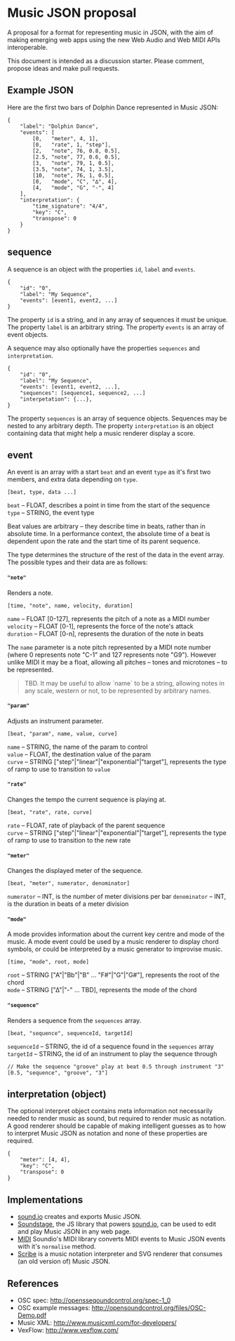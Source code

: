 # Music JSON proposal

A proposal for a format for representing music in JSON, with the aim of
making emerging web apps using the new Web Audio and Web MIDI APIs interoperable.

This document is intended as a discussion starter. Please comment, propose ideas and
make pull requests.


## Example JSON

Here are the first two bars of Dolphin Dance represented in Music JSON:

    {
        "label": "Dolphin Dance",
        "events": [
            [0,   "meter", 4, 1],
            [0,   "rate", 1, "step"],
            [2,   "note", 76, 0.8, 0.5],
            [2.5, "note", 77, 0.6, 0.5],
            [3,   "note", 79, 1, 0.5],
            [3.5, "note", 74, 1, 3.5],
            [10,  "note", 76, 1, 0.5],
            [0,   "mode", "C", "∆", 4],
            [4,   "mode", "G", "-", 4]
        ],
        "interpretation": {
            "time_signature": "4/4",
            "key": "C",
            "transpose": 0
        }
    }

## sequence

A sequence is an object with the properties `id`, `label` and `events`.

    {
        "id": "0",
        "label": "My Sequence",
        "events": [event1, event2, ...]
    }

The property `id` is a string, and in any array of sequences it must be unique. The property `label` is an arbitrary string. The property `events` is an array of event objects.

A sequence may also optionally have the properties `sequences` and `interpretation`.

    {
        "id": "0",
        "label": "My Sequence",
        "events": [event1, event2, ...],
        "sequences": [sequence1, sequence2, ...]
        "interpetation": {...},
    }

The property `sequences` is an array of sequence objects. Sequences may be nested to any arbitrary depth. The property `interpretation` is an object containing data that might help a music renderer display a score.

## event

An event is an array with a start `beat` and an event `type` as it's first two members, and extra data depending on `type`.

    [beat, type, data ...]

`beat` – FLOAT, describes a point in time from the start of the sequence<br/>
`type` – STRING, the event type

Beat values are arbitrary – they describe time in beats, rather than in absolute time. In a performance context, the absolute time of a beat is dependent upon the rate and the start time of its parent sequence.

The type determines the structure of the rest of the data in the event array. The possible types and their data are as follows:

#### `"note"`

Renders a note.

    [time, "note", name, velocity, duration]

`name`     – FLOAT [0-127], represents the pitch of a note as a MIDI number<br/>
`velocity` – FLOAT [0-1], represents the force of the note's attack<br/>
`duration` – FLOAT [0-n], represents the duration of the note in beats

The `name` parameter is a note pitch represented by a MIDI note number (where 0 represents note "C-1" and 127 represents note "G9"). However unlike MIDI it may be a float, allowing all pitches – tones and microtones – to be represented.

<blockquote>TBD. It may be useful to allow `name` to be a string, allowing notes in any scale, western or not, to be represented by arbitrary names.</blockquote>

#### `"param"`

Adjusts an instrument parameter.

    [beat, "param", name, value, curve]

`name` – STRING, the name of the param to control<br/>
`value` – FLOAT, the destination value of the param<br/>
`curve` – STRING ["step"|"linear"|"exponential"|"target"], represents the type of ramp to use to transition to `value`

<!--
#### `"pitch"`

    [time, "pitch", semitones]

<code>value</code> – FLOAT [semitones], represents a pitch shift in semitones
-->

#### `"rate"`

Changes the tempo the current sequence is playing at.

    [beat, "rate", rate, curve]

`rate` – FLOAT, rate of playback of the parent sequence<br/>
`curve` – STRING ["step"|"linear"|"exponential"|"target"], represents the type of ramp to use to transition to the new rate

#### `"meter"`

Changes the displayed meter of the sequence.

    [beat, "meter", numerator, denominator]

`numerator` – INT, is the number of meter divisions per bar
`denominator` – INT, is the duration in beats of a meter division

#### `"mode"`

A mode provides information about the current key centre and mode of the music. A mode event could
be used by a music renderer to display chord symbols, or could be interpreted by a music generator
to improvise music.

    [time, "mode", root, mode]

`root` – STRING ["A"|"Bb"|"B" ... "F#"|"G"|"G#"], represents the root of the chord<br/>
`mode` – STRING ["∆"|"-" ... TBD], represents the mode of the chord

#### `"sequence"`

Renders a sequence from the `sequences` array.

    [beat, "sequence", sequenceId, targetId]

`sequenceId` – STRING, the id of a sequence found in the `sequences` array<br/>
`targetId` – STRING, the id of an instrument to play the sequence through<br/>

    // Make the sequence "groove" play at beat 0.5 through instrument "3"
    [0.5, "sequence", "groove", "3"]

<!--It is proposed that a near-CSS-like syntax be used to select objects in an app:

    // Trigger object id 3
    [0.5, "sequence", "groove", "objects[id=3]"]
    
    // Trigger all plugins of type "sampler"
    [0.5, "sequence", "groove", 1, "objects[type='sampler']"]
-->

## interpretation (object)

The optional interpret object contains meta information not necessarily needed to render
music as sound, but required to render music as notation. A good renderer should
be capable of making intelligent guesses as to how to interpret Music JSON as
notation and none of these properties are required.

    {
        "meter": [4, 4],
        "key": "C",
        "transpose": 0
    }

## Implementations

- <a href="http://sound.io">sound.io</a> creates and exports Music JSON.
- <a href="http://github.com/soundio/soundstage">Soundstage</a>, the JS library that powers <a href="http://sound.io">sound.io</a>, can be used to edit and play Music JSON in any web page. 
- <a href="http://github.com/soundio/midi">MIDI</a> Soundio's MIDI library converts MIDI events to Music JSON events with it's <code>normalise</code> method.
- <a href="http://labs.cruncher.ch/scribe/">Scribe</a> is a music notation
interpreter and SVG renderer that consumes (an old version of) Music JSON.

## References

- OSC spec: <a href="http://opensoundcontrol.org/spec-1_0">http://opensseqoundcontrol.org/spec-1_0</a>
- OSC example messages: <a href="http://opensoundcontrol.org/files/OSC-Demo.pdf">http://opensoundcontrol.org/files/OSC-Demo.pdf</a>
- Music XML: <a href="http://www.musicxml.com/for-developers/">http://www.musicxml.com/for-developers/</a>
- VexFlow: <a href="http://www.vexflow.com/">http://www.vexflow.com/</a>

<!--
## Contributions

Stephen Band, Stelio Tzonis, Al Johri and Jason Sigal.
-->
